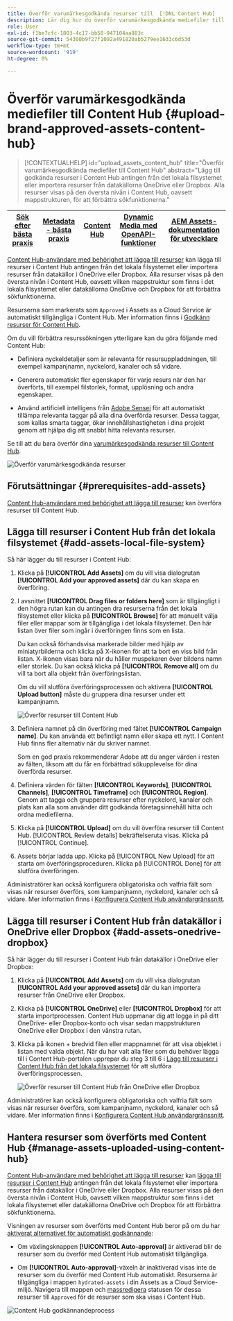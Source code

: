 ```yaml
---
title: Överför varumärkesgodkända resurser till  [!DNL Content Hub]
description: Lär dig hur du överför varumärkesgodkända mediefiler till Content Hub
role: User
exl-id: f1be7cfc-1803-4c17-bb58-947104aa883c
source-git-commit: 54300b9f27f1092a491820ab5279ee1633c6d53d
workflow-type: tm+mt
source-wordcount: '919'
ht-degree: 0%

---
```


# Överför varumärkesgodkända mediefiler till Content Hub {#upload-brand-approved-assets-content-hub}

>[!CONTEXTUALHELP]
>id="upload_assets_content_hub"
>title="Överför varumärkesgodkända mediefiler till Content Hub"
>abstract="Lägg till godkända resurser i Content Hub antingen från det lokala filsystemet eller importera resurser från datakällorna OneDrive eller Dropbox. Alla resurser visas på den översta nivån i Content Hub, oavsett mappstrukturen, för att förbättra sökfunktionerna."

| [Sök efter bästa praxis](/help/assets/search-best-practices.md) | [Metadata - bästa praxis](/help/assets/metadata-best-practices.md) | [Content Hub](/help/assets/product-overview.md) | [Dynamic Media med OpenAPI-funktioner](/help/assets/dynamic-media-open-apis-overview.md) | [AEM Assets-dokumentation för utvecklare](https://developer.adobe.com/experience-cloud/experience-manager-apis/) |
| ------------- | --------------------------- |---------|----|-----|

[Content Hub-användare med behörighet att lägga till resurser](/help/assets/deploy-content-hub.md#onboard-content-hub-users-add-assets) kan lägga till resurser i Content Hub antingen från det lokala filsystemet eller importera resurser från datakällor i OneDrive eller Dropbox. Alla resurser visas på den översta nivån i Content Hub, oavsett vilken mappstruktur som finns i det lokala filsystemet eller datakällorna OneDrive och Dropbox för att förbättra sökfunktionerna.

Resurserna som markerats som `Approved` i Assets as a Cloud Service är automatiskt tillgängliga i Content Hub. Mer information finns i [Godkänn resurser för Content Hub](/help/assets/approve-assets-content-hub.md).

Om du vill förbättra resurssökningen ytterligare kan du göra följande med Content Hub:

* Definiera nyckeldetaljer som är relevanta för resursuppladdningen, till exempel kampanjnamn, nyckelord, kanaler och så vidare.

* Generera automatiskt fler egenskaper för varje resurs när den har överförts, till exempel filstorlek, format, upplösning och andra egenskaper.

* Använd artificiell intelligens från [Adobe Sensei](https://www.adobe.com/sensei.html) för att automatiskt tillämpa relevanta taggar på alla dina överförda resurser. Dessa taggar, som kallas smarta taggar, ökar innehållshastigheten i dina projekt genom att hjälpa dig att snabbt hitta relevanta resurser.

Se till att du bara överför dina [varumärkesgodkända resurser till Content Hub](/help/assets/approve-assets.md).

![Överför varumärkesgodkända resurser](assets/upload-brand-approved-assets.png)

## Förutsättningar {#prerequisites-add-assets}

[Content Hub-användare med behörighet att lägga till resurser](/help/assets/deploy-content-hub.md#onboard-content-hub-users-add-assets) kan överföra resurser till Content Hub.

## Lägga till resurser i Content Hub från det lokala filsystemet {#add-assets-local-file-system}

Så här lägger du till resurser i Content Hub:

1. Klicka på **[!UICONTROL Add Assets]** om du vill visa dialogrutan **[!UICONTROL Add your approved assets]** där du kan skapa en överföring.

1. I avsnittet **[!UICONTROL Drag files or folders here]** som är tillgängligt i den högra rutan kan du antingen dra resurserna från det lokala filsystemet eller klicka på **[!UICONTROL Browse]** för att manuellt välja filer eller mappar som är tillgängliga i det lokala filsystemet. Den här listan över filer som ingår i överföringen finns som en lista.


   Du kan också förhandsvisa markerade bilder med hjälp av miniatyrbilderna och klicka på X-ikonen för att ta bort en viss bild från listan. X-ikonen visas bara när du håller muspekaren över bildens namn eller storlek. Du kan också klicka på **[!UICONTROL Remove all]** om du vill ta bort alla objekt från överföringslistan.

   Om du vill slutföra överföringsprocessen och aktivera **[!UICONTROL Upload button]** måste du gruppera dina resurser under ett kampanjnamn.

   ![Överför resurser till Content Hub](assets/upload-assets-content-hub.png)

1. Definiera namnet på din överföring med fältet **[!UICONTROL Campaign name]**. Du kan använda ett befintligt namn eller skapa ett nytt. I Content Hub finns fler alternativ när du skriver namnet. <!--You can define multiple Campaign names for your upload. While you are typing a name, either click anywhere else within the dialog box or press the `,` (Comma) key to register the name.-->

   Som en god praxis rekommenderar Adobe att du anger värden i resten av fälten, liksom att du får en förbättrad sökupplevelse för dina överförda resurser.

1. Definiera värden för fälten **[!UICONTROL Keywords]**, **[!UICONTROL Channels]**, **[!UICONTROL Timeframe]** och **[!UICONTROL Region]**. Genom att tagga och gruppera resurser efter nyckelord, kanaler och plats kan alla som använder ditt godkända företagsinnehåll hitta och ordna mediefilerna.

1. Klicka på **[!UICONTROL Upload]** om du vill överföra resurser till Content Hub. [!UICONTROL Review details] bekräftelseruta visas. Klicka på [!UICONTROL Continue].

1. Assets börjar ladda upp. Klicka på [!UICONTROL New Upload] för att starta om överföringsproceduren. Klicka på [!UICONTROL Done] för att slutföra överföringen.

Administratörer kan också konfigurera obligatoriska och valfria fält som visas när resurser överförs, som kampanjnamn, nyckelord, kanaler och så vidare. Mer information finns i [Konfigurera Content Hub användargränssnitt](configure-content-hub-ui-options.md#configure-upload-options-content-hub).


## Lägga till resurser i Content Hub från datakällor i OneDrive eller Dropbox {#add-assets-onedrive-dropbox}

Så här lägger du till resurser i Content Hub från datakällor i OneDrive eller Dropbox:

1. Klicka på **[!UICONTROL Add Assets]** om du vill visa dialogrutan **[!UICONTROL Add your approved assets]** där du kan importera resurser från OneDrive eller Dropbox.

1. Klicka på **[!UICONTROL OneDrive]** eller **[!UICONTROL Dropbox]** för att starta importprocessen. Content Hub uppmanar dig att logga in på ditt OneDrive- eller Dropbox-konto och visar sedan mappstrukturen OneDrive eller Dropbox i den vänstra rutan.

1. Klicka på ikonen + bredvid filen eller mappnamnet för att visa objektet i listan med valda objekt. När du har valt alla filer som du behöver lägga till i Content Hub-portalen upprepar du steg 3 till 6 i [Lägg till resurser i Content Hub från det lokala filsystemet](#add-assets-local-file-system) för att slutföra överföringsprocessen.

   ![Överför resurser till Content Hub från OneDrive eller Dropbox](assets/add-assets-onedrive-dropbox.png)

Administratörer kan också konfigurera obligatoriska och valfria fält som visas när resurser överförs, som kampanjnamn, nyckelord, kanaler och så vidare. Mer information finns i [Konfigurera Content Hub användargränssnitt](configure-content-hub-ui-options.md#configure-upload-options-content-hub).

## Hantera resurser som överförts med Content Hub {#manage-assets-uploaded-using-content-hub}

[Content Hub-användare med behörighet att lägga till resurser](/help/assets/deploy-content-hub.md#onboard-content-hub-users-add-assets) kan [lägga till resurser i Content Hub](/help/assets/upload-brand-approved-assets.md) antingen från det lokala filsystemet eller importera resurser från datakällor i OneDrive eller Dropbox. Alla resurser visas på den översta nivån i Content Hub, oavsett vilken mappstruktur som finns i det lokala filsystemet eller datakällorna OneDrive och Dropbox för att förbättra sökfunktionerna.

Visningen av resurser som överförts med Content Hub beror på om du har [aktiverat alternativet för automatiskt godkännande](/help/assets/configure-content-hub-ui-options.md#configure-import-options-content-hub):

* Om växlingsknappen **[!UICONTROL Auto-approval]** är aktiverad blir de resurser som du överför med Content Hub automatiskt tillgängliga.

* Om **[!UICONTROL Auto-approval]**-växeln är inaktiverad visas inte de resurser som du överför med Content Hub automatiskt. Resurserna är tillgängliga i mappen `hydrated-assets` i din Assets as a Cloud Service-miljö. Navigera till mappen och [massredigera](#bulk-approve-assets-content-hub) statusen för dessa resurser till `Approved` för de resurser som ska visas i Content Hub.

![Content Hub godkännandeprocess](/help/assets/assets/content-hub-approval.png)

